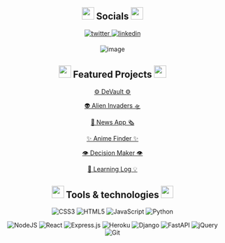 ## <div style="display: inline_block" align="center"><img src="https://user-images.githubusercontent.com/78863735/188921041-e7397237-a29e-416f-8f89-56c7a7450545.gif" width="28"> Socials <img src="https://user-images.githubusercontent.com/78863735/188921041-e7397237-a29e-416f-8f89-56c7a7450545.gif" width="28"></div>

<div align="center">
<a href="https://twitter.com/rielara" target="_blank">
<img src=https://img.shields.io/badge/twitter-%2300acee.svg?&style=for-the-badge&logo=twitter&logoColor=white alt=twitter style="margin-bottom: 5px;" />
</a>
<a href="https://linkedin.com/in/barbmtch/" target="_blank">
<img src=https://img.shields.io/badge/linkedin-%231E77B5.svg?&style=for-the-badge&logo=linkedin&logoColor=white alt=linkedin style="margin-bottom: 5px;" />
</a>  

  
  ![image](https://www.codewars.com/users/rielara/badges/small)
</div>  


## <div style="display: inline_block" align="center"><img src="https://user-images.githubusercontent.com/78863735/188921041-e7397237-a29e-416f-8f89-56c7a7450545.gif" width="28"> Featured Projects <img src="https://user-images.githubusercontent.com/78863735/188921041-e7397237-a29e-416f-8f89-56c7a7450545.gif" width="28"></div>

<div align="middle">
  
[⚙️ DeVault ⚙️](https://github.com/rielara/bc13_final-project_front-end-cyber-insecure)

[👽 Alien Invaders 🛸](https://github.com/rielara/alien_invasion)
  
[📰  News App 🗞️](https://github.com/rielara/pe3-soc-cohort13-rielara)
  
[✨ Anime Finder ✨](https://github.com/rielara/anime_finder)
  
[👁️ Decision Maker 👁️](https://github.com/rielara/Decision_Maker)

[📖 Learning Log 💡](https://github.com/rielara/learning_log)



</div> 








## <div style="display: inline_block" align="center"><img src="https://user-images.githubusercontent.com/78863735/188921041-e7397237-a29e-416f-8f89-56c7a7450545.gif" width="28"> Tools & technologies <img src="https://user-images.githubusercontent.com/78863735/188921041-e7397237-a29e-416f-8f89-56c7a7450545.gif" width="28"></div>

<div style="display: inline_block" align="center">
  
![CSS3](https://img.shields.io/badge/css3-%231572B6.svg?style=for-the-badge&logo=css3&logoColor=white) ![HTML5](https://img.shields.io/badge/html5-%23E34F26.svg?style=for-the-badge&logo=html5&logoColor=white) ![JavaScript](https://img.shields.io/badge/javascript-%23323330.svg?style=for-the-badge&logo=javascript&logoColor=%23F7DF1E) ![Python](https://img.shields.io/badge/python-3670A0?style=for-the-badge&logo=python&logoColor=ffdd54) 

![NodeJS](https://img.shields.io/badge/node.js-6DA55F?style=for-the-badge&logo=node.js&logoColor=white) ![React](https://img.shields.io/badge/react-%2320232a.svg?style=for-the-badge&logo=react&logoColor=%2361DAFB) ![Express.js](https://img.shields.io/badge/express.js-%23404d59.svg?style=for-the-badge&logo=express&logoColor=%2361DAFB) ![Heroku](https://img.shields.io/badge/heroku-%23430098.svg?style=for-the-badge&logo=heroku&logoColor=white) ![Django](https://img.shields.io/badge/django-%23092E20.svg?style=for-the-badge&logo=django&logoColor=white) ![FastAPI](https://img.shields.io/badge/FastAPI-005571?style=for-the-badge&logo=fastapi) ![jQuery](https://img.shields.io/badge/jquery-%230769AD.svg?style=for-the-badge&logo=jquery&logoColor=white) ![Git](https://img.shields.io/badge/git-%230769AD.svg?style=for-the-badge&logo=git&logoColor=orange)
</div>


<br/>  






